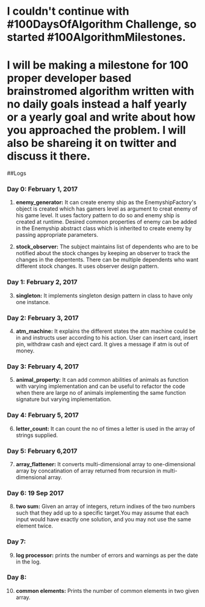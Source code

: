 # I couldn't continue with #100DaysOfAlgorithm Challenge, so started #100AlgorithmMilestones.

# I will be making a milestone for 100 proper developer based brainstromed algorithm written with no daily goals instead a half yearly or a yearly goal and write about how you approached the problem. I will also be shareing it on twitter and discuss it there.

##Logs

### Day 0: February 1, 2017
1) **enemy_generator:** It can create enemy ship as the EnemyshipFactory's object is created which has gamers level as argument to creat enemy of his game level. It uses factory pattern to do so and enemy ship is created at runtime. Desired common properties of enemy can be added in the Enemyship abstract class which is inherited to create enemy by passing appropriate parameters.

2) **stock_observer:**  The subject maintains list of dependents who are to be notified about the stock changes by keeping an observer to track the changes in the depentents. There can be multiple dependents who want different stock changes.  It uses observer design pattern.

### Day 1: February 2, 2017
3) **singleton:** It implements singleton design pattern in class to have only one instance.

### Day 2: February 3, 2017
4) **atm_machine:** It explains the different states the atm machine could be in and instructs user according to his action. User can insert card, insert pin, withdraw cash and eject card. It gives a message if atm is out of money.

### Day 3: February 4, 2017
 5) **animal_property:** It can add common abilities of animals as function with varying implementation and can be useful to refactor the code when there are large no of animals implementing the same function signature but varying implementation.

### Day 4: February 5, 2017
 6) **letter_count:** It can count the no of times a letter is used in the array of strings supplied.

### Day 5: February 6,2017
 7) **array_flattener:** It converts multi-dimensional array to one-dimensional array by concatination of array returned from recursion in multi-dimensional array.

### Day 6: 19 Sep 2017
 8) **two sum:** Given an array of integers, return indixes of the two numbers such that they add up to a specific target.You may assume that each input would have exactly one solution, and you may not use the same element twice.

### Day 7:
 9) **log processor:** prints the number of errors and warnings as per the date in the log.

### Day 8:
 10) **common elements:** Prints the number of common elements in two given array.